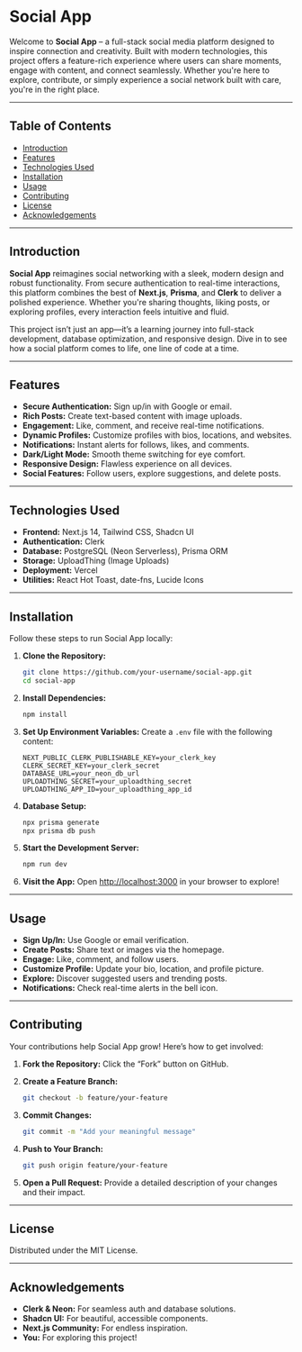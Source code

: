 # Social App

Welcome to **Social App** – a full-stack social media platform designed to inspire connection and creativity. Built with modern technologies, this project offers a feature-rich experience where users can share moments, engage with content, and connect seamlessly. Whether you're here to explore, contribute, or simply experience a social network built with care, you're in the right place.

---

## Table of Contents
- [Introduction](#introduction)
- [Features](#features)
- [Technologies Used](#technologies-used)
- [Installation](#installation)
- [Usage](#usage)
- [Contributing](#contributing)
- [License](#license)
- [Acknowledgements](#acknowledgements)

---

## Introduction

**Social App** reimagines social networking with a sleek, modern design and robust functionality. From secure authentication to real-time interactions, this platform combines the best of **Next.js**, **Prisma**, and **Clerk** to deliver a polished experience. Whether you're sharing thoughts, liking posts, or exploring profiles, every interaction feels intuitive and fluid.

This project isn’t just an app—it’s a learning journey into full-stack development, database optimization, and responsive design. Dive in to see how a social platform comes to life, one line of code at a time.

---

## Features

- **Secure Authentication:** Sign up/in with Google or email.
- **Rich Posts:** Create text-based content with image uploads.
- **Engagement:** Like, comment, and receive real-time notifications.
- **Dynamic Profiles:** Customize profiles with bios, locations, and websites.
- **Notifications:** Instant alerts for follows, likes, and comments.
- **Dark/Light Mode:** Smooth theme switching for eye comfort.
- **Responsive Design:** Flawless experience on all devices.
- **Social Features:** Follow users, explore suggestions, and delete posts.

---

## Technologies Used

- **Frontend:** Next.js 14, Tailwind CSS, Shadcn UI
- **Authentication:** Clerk
- **Database:** PostgreSQL (Neon Serverless), Prisma ORM
- **Storage:** UploadThing (Image Uploads)
- **Deployment:** Vercel
- **Utilities:** React Hot Toast, date-fns, Lucide Icons

---

## Installation

Follow these steps to run Social App locally:

1. **Clone the Repository:**
    ```bash
    git clone https://github.com/your-username/social-app.git
    cd social-app
    ```

2. **Install Dependencies:**
    ```bash
    npm install
    ```

3. **Set Up Environment Variables:**
    Create a `.env` file with the following content:
    ```env
    NEXT_PUBLIC_CLERK_PUBLISHABLE_KEY=your_clerk_key
    CLERK_SECRET_KEY=your_clerk_secret
    DATABASE_URL=your_neon_db_url
    UPLOADTHING_SECRET=your_uploadthing_secret
    UPLOADTHING_APP_ID=your_uploadthing_app_id
    ```

4. **Database Setup:**
    ```bash
    npx prisma generate
    npx prisma db push
    ```

5. **Start the Development Server:**
    ```bash
    npm run dev
    ```

6. **Visit the App:**
    Open [http://localhost:3000](http://localhost:3000) in your browser to explore!

---

## Usage

- **Sign Up/In:** Use Google or email verification.
- **Create Posts:** Share text or images via the homepage.
- **Engage:** Like, comment, and follow users.
- **Customize Profile:** Update your bio, location, and profile picture.
- **Explore:** Discover suggested users and trending posts.
- **Notifications:** Check real-time alerts in the bell icon.

---

## Contributing

Your contributions help Social App grow! Here’s how to get involved:

1. **Fork the Repository:**
    Click the “Fork” button on GitHub.

2. **Create a Feature Branch:**
    ```bash
    git checkout -b feature/your-feature
    ```

3. **Commit Changes:**
    ```bash
    git commit -m "Add your meaningful message"
    ```

4. **Push to Your Branch:**
    ```bash
    git push origin feature/your-feature
    ```

5. **Open a Pull Request:**
    Provide a detailed description of your changes and their impact.

---

## License

Distributed under the MIT License.

---

## Acknowledgements

- **Clerk & Neon:** For seamless auth and database solutions.
- **Shadcn UI:** For beautiful, accessible components.
- **Next.js Community:** For endless inspiration.
- **You:** For exploring this project!
